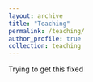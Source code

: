 ```yaml
---
layout: archive
title: "Teaching"
permalink: /teaching/
author_profile: true
collection: teaching
---
```


Trying to get this fixed